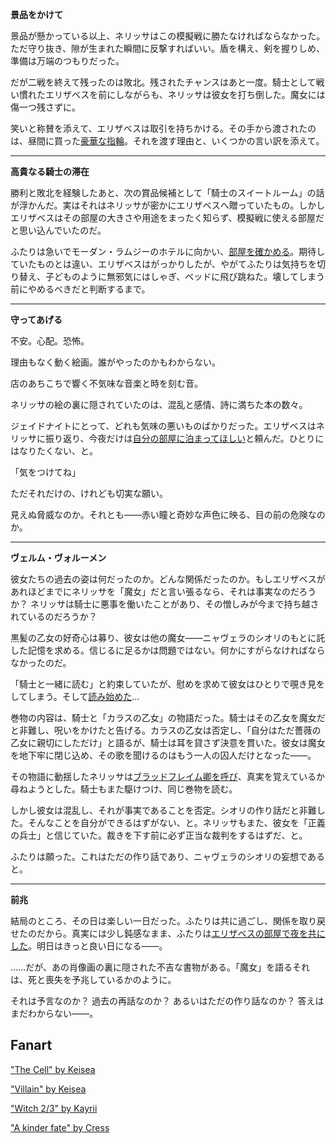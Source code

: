 <!-- title: 紙のように薄い -->
<!-- relationship: Romantic -->

**景品をかけて**

景品が懸かっている以上、ネリッサはこの模擬戦に勝たなければならなかった。ただ守り抜き、隙が生まれた瞬間に反撃すればいい。盾を構え、剣を握りしめ、準備は万端のつもりだった。

だが二戦を終えて残ったのは敗北。残されたチャンスはあと一度。騎士として戦い慣れたエリザベスを前にしながらも、ネリッサは彼女を打ち倒した。魔女には傷一つ残さずに。

笑いと称賛を添えて、エリザベスは取引を持ちかける。その手から渡されたのは、昼間に買った[豪華な指輪](https://www.youtube.com/live/uEB2dIe37oo?si=mzKgTVgZtwUq3Rxv&t=20334)。それを渡す理由と、いくつかの言い訳を添えて。

---

**高貴なる騎士の滞在**

勝利と敗北を経験したあと、次の賞品候補として「騎士のスイートルーム」の話が浮かんだ。実はそれはネリッサが密かにエリザベスへ贈っていたもの。しかしエリザベスはその部屋の大きさや用途をまったく知らず、模擬戦に使える部屋だと思い込んでいたのだ。

ふたりは急いでモーダン・ラムジーのホテルに向かい、[部屋を確かめる](https://www.youtube.com/watch?v=uEB2dIe37oo&t=20591s)。期待していたものとは違い、エリザベスはがっかりしたが、やがてふたりは気持ちを切り替え、子どものように無邪気にはしゃぎ、ベッドに飛び跳ねた。壊してしまう前にやめるべきだと判断するまで。

---

**守ってあげる**

不安。心配。恐怖。

理由もなく動く絵画。誰がやったのかもわからない。

店のあちこちで響く不気味な音楽と時を刻む音。

ネリッサの絵の裏に隠されていたのは、混乱と感情、詩に満ちた本の数々。

ジェイドナイトにとって、どれも気味の悪いものばかりだった。エリザベスはネリッサに振り返り、今夜だけは[自分の部屋に泊まってほしい](https://www.youtube.com/watch?v=uEB2dIe37oo&t=22594s)と頼んだ。ひとりにはなりたくない、と。

「気をつけてね」

ただそれだけの、けれども切実な願い。

見えぬ脅威なのか。それとも――赤い瞳と奇妙な声色に映る、目の前の危険なのか。

---

**ヴェルム・ヴォルーメン**

彼女たちの過去の姿は何だったのか。どんな関係だったのか。もしエリザベスがあれほどまでにネリッサを「魔女」だと言い張るなら、それは事実なのだろうか？ ネリッサは騎士に悪事を働いたことがあり、その憎しみが今まで持ち越されているのだろうか？

黒髪の乙女の好奇心は募り、彼女は他の魔女――ニャヴェラのシオリのもとに託した記憶を求める。信じるに足るかは問題ではない。何かにすがらなければならなかったのだ。

「騎士と一緒に読む」と約束していたが、慰めを求めて彼女はひとりで覗き見をしてしまう。そして[読み始めた](https://youtu.be/-BFf3e6YJwY?t=13021)...

巻物の内容は、騎士と「カラスの乙女」の物語だった。騎士はその乙女を魔女だと非難し、呪いをかけたと告げる。カラスの乙女は否定し、「自分はただ薔薇の乙女に親切にしただけ」と語るが、騎士は耳を貸さず決意を貫いた。彼女は魔女を地下牢に閉じ込め、その歌を聞けるのはもう一人の囚人だけとなった――。

その物語に動揺したネリッサは[ブラッドフレイム卿を呼び](https://youtu.be/-BFf3e6YJwY?t=13185)、真実を覚えているか尋ねようとした。騎士もまた駆けつけ、同じ巻物を読む。

しかし彼女は混乱し、それが事実であることを否定。シオリの作り話だと非難した。そんなことを自分ができるはずがない、と。ネリッサもまた、彼女を「正義の兵士」と信じていた。裁きを下す前に必ず正当な裁判をするはずだ、と。

ふたりは願った。これはただの作り話であり、ニャヴェラのシオリの妄想であると。

---

**前兆**

結局のところ、その日は楽しい一日だった。ふたりは共に過ごし、関係を取り戻せたのだから。真実には少し鈍感なまま、ふたりは[エリザベスの部屋で夜を共にした](https://youtu.be/-BFf3e6YJwY?t=16262)。明日はきっと良い日になる――。

……だが、あの肖像画の裏に隠された不吉な書物がある。「魔女」を語るそれは、死と喪失を予兆しているかのように。

それは予言なのか？ 過去の再話なのか？ あるいはただの作り話なのか？ 答えはまだわからない――。

## Fanart

["The Cell" by Keisea](https://x.com/Keiseeaaa/status/1925918187972964430)

["Villain" by Keisea](https://x.com/Keiseeaaa/status/1923701440473858538)

["Witch 2/3" by Kayrii](https://x.com/VulpusKayrii/status/1921056104634622391)

["A kinder fate" by Cress](https://x.com/CressentiaQin/status/1924078500727955647)
